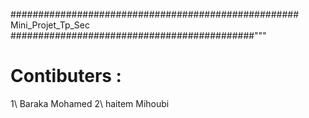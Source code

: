 #################################################### Mini_Projet_Tp_Sec ############################################"""

# Contibuters : 
  1\ Baraka Mohamed
  2\ haitem Mihoubi 
